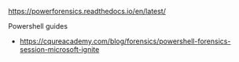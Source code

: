 https://powerforensics.readthedocs.io/en/latest/

Powershell guides
- https://cqureacademy.com/blog/forensics/powershell-forensics-session-microsoft-ignite
